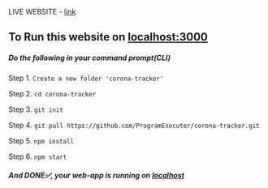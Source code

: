 LIVE WEBSITE - [link](https://corona-tracker-amit.netlify.app/)

## To Run this website on [localhost:3000](http://localhost:3000)

##### Do the following in your command prompt(CLI)

Step 1. `Create a new folder 'corona-tracker'`

Step 2. `cd corona-tracker`

Step 3. `git init`

Step 4. `git pull https://github.com/ProgramExecuter/corona-tracker.git`

Step 5. `npm install`

Step 6. `npm start`

##### And DONE✅, your web-app is running on [localhost](http://localhost:3000)
